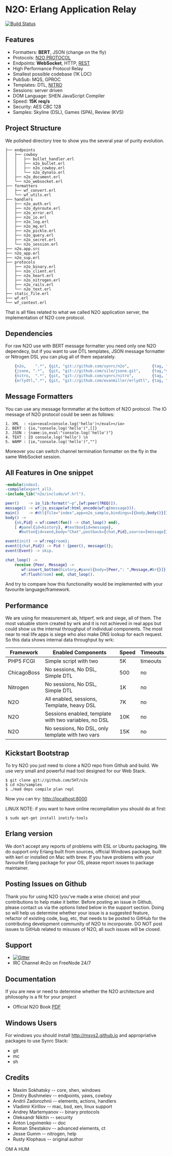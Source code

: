 N2O: Erlang Application Relay
=============================

[![Build Status](https://travis-ci.org/synrc/n2o.svg?branch=master)](https://travis-ci.org/synrc/n2o)

Features
--------

* Formatters: **BERT**, JSON (change on the fly)
* Protocols: [N2O PROTOCOL](http://5ht.co/n2o.htm)
* Endpoints: **WebSocket**, HTTP, [REST](http://synrc.github.io/rest)
* High Performance Protocol Relay
* Smallest possible codebase (1K LOC)
* PubSub: MQS, GPROC
* Templates: DTL, [NITRO](http://synrc.github.io/nitro)
* Sessions: server driven
* DOM Language: SHEN JavaScript Compiler
* Speed: **15K** **req/s**
* Security: AES CBC 128
* Samples: Skyline (DSL), Games (SPA), Review (KVS)

Project Structure
-----------------

We polished directory tree to show you the several year of purity evolution.

```
├── endpoints
│   ├── cowboy
│   │   ├── bullet_handler.erl
│   │   ├── n2o_bullet.erl
│   │   ├── n2o_cowboy.erl
│   │   └── n2o_dynalo.erl
│   ├── n2o_document.erl
│   └── n2o_websocket.erl
├── formatters
│   ├── wf_convert.erl
│   └── wf_utils.erl
├── handlers
│   ├── n2o_auth.erl
│   ├── n2o_dynroute.erl
│   ├── n2o_error.erl
│   ├── n2o_io.erl
│   ├── n2o_log.erl
│   ├── n2o_mq.erl
│   ├── n2o_pickle.erl
│   ├── n2o_query.erl
│   ├── n2o_secret.erl
│   └── n2o_session.erl
├── n2o.app.src
├── n2o_app.erl
├── n2o_sup.erl
├── protocols
│   ├── n2o_binary.erl
│   ├── n2o_client.erl
│   ├── n2o_heart.erl
│   ├── n2o_nitrogen.erl
│   ├── n2o_rails.erl
│   └── n2o_text.erl
├── static_file.erl
├── wf.erl
└── wf_context.erl
```

That is all files related to what we called N2O application server,
the implementation of N2O core protocol.

Dependencies
------------

For raw N2O use with BERT message formatter you need only one N2O dependecy,
but if you want to use DTL templates, JSON message formatter or Nitrogen DSL
you can plug all of them separately.

```erlang
    {n2o,    ".*", {git, "git://github.com/synrc/n2o",          {tag, "master"} }},
    {jsone, ".*",  {git, "git://github.com/sile/jsone.git",     {tag,"v0.3.3"}}},
    {nitro,  ".*", {git, "git://github.com/synrc/nitro",        {tag, "master"} }},
    {erlydtl,".*", {git, "git://github.com/evanmiller/erlydtl", {tag, "0.8.0"}  }},
```

Message Formatters
------------------

You can use any message formmatter at the bottom of N2O protocol.
The IO message of N2O protocol could be seen as follows:

```
1. XML  : <io><eval>console.log('hello')</eval></io>
2. BERT : {io,"console.log('hello')",[]}
3. JSON : {name:io,eval:"console.log('hello')"}
4. TEXT : IO console.log('hello') \n
5. WAMP : [io,"console.log('hello')",""]
```

Moreover you can switch channel termination formatter on the fly
in the same WebSocket session.

All Features in One snippet
---------------------------

```erlang
-module(index).
-compile(export_all).
-include_lib("n2o/include/wf.hrl").

peer()    -> io_lib:format("~p",[wf:peer(?REQ)]).
message() -> wf:js_escape(wf:html_encode(wf:q(message))).
main()    -> #dtl{file="index",app=n2o_sample,bindings=[{body,body()}]}.
body() ->
    {ok,Pid} = wf:comet(fun() -> chat_loop() end),
    [ #panel{id=history}, #textbox{id=message},
      #button{id=send,body="Chat",postback={chat,Pid},source=[message]} ].

event(init) -> wf:reg(room);
event({chat,Pid}) -> Pid ! {peer(), message()};
event(Event) -> skip.

chat_loop() ->
    receive {Peer, Message} ->
       wf:insert_bottom(history,#panel{body=[Peer,": ",Message,#br{}]}),
       wf:flush(room) end, chat_loop().
```

And try to compare how this functionality would be implemented
with your favourite language/framework.

Performance
-----------

We are using for measurement ab, httperf, wrk and siege, all of them. The most valuable storm
created by wrk and it is not achieved in real apps but could show us the internal throughput
of individual components. The most near to real life apps is siege who also make DNS lookup
for each request. So this data shows internal data throughput by wrk:

| Framework | Enabled Components | Speed | Timeouts |
|-----------|--------------------|-------|----------|
| PHP5 FCGI | Simple script with two <?php print "OK"; ?> | 5K | timeouts |
| ChicagoBoss| No sessions, No DSL, Simple DTL | 500 | no |
| Nitrogen  | No sessions, No DSL, Simple DTL | 1K | no |
| N2O       | All enabled, sessions, Template, heavy DSL | 7K | no |
| N2O       | Sessions enabled, template with two variables, no DSL | 10K | no |
| N2O       | No sessions, No DSL, only template with two vars | 15K | no |

Kickstart Bootstrap
-------------------

To try N2O you just need to clone a N2O repo from Github and build.
We use very small and powerful mad tool designed for our Web Stack.

    $ git clone git://github.com/5HT/n2o
    $ cd n2o/samples
    $ ./mad deps compile plan repl

Now you can try: [http://localhost:8000](http://localhost:8000)

LINUX NOTE: if you want to have online recompilation you should do at first:

    $ sudo apt-get install inotify-tools

Erlang version
--------------

We don't accept any reports of problems with ESL or Ubuntu packaging.
We do support only Erlang built from sources, official Windows package,
built with kerl or installed on Mac with brew. If you have problems
with your favourite Erlang package for your OS, please report issues
to package maintainer.

Posting Issues on Github
-------

Thank you for using N2O (you've made a wise choice) and your contributions
to help make it better. Before posting an issue in Github, please contact
us via the options listed below in the support section. Doing so will
help us determine whether your issue is a suggested feature, refactor
of existing code, bug, etc, that needs to be posted to GitHub for the
contributing development community of N2O to incorporate. DO NOT post
issues to GitHub related to misuses of N2O, all such issues will be closed.

Support
-------
* [![Gitter](https://badges.gitter.im/Join%20Chat.svg)](https://gitter.im/5HT/n2o?utm_source=badge&utm_medium=badge&utm_campaign=pr-badge&utm_content=badge)
* IRC Channel #n2o on FreeNode 24/7

Documentation
-------

If you are new or need to determine whether the N2O architecture
and philosophy is a fit for your project

* Official N2O Book [PDF](https://synrc.com/apps/n2o/doc/book.pdf)

Windows Users
-------------

For windows you should install http://msys2.github.io and
appropriative packages to use Synrc Stack:

* git
* mc
* sh

Credits
-------

* Maxim Sokhatsky -- core, shen, windows
* Dmitry Bushmelev -- endpoints, yaws, cowboy
* Andrii Zadorozhnii -- elements, actions, handlers
* Vladimir Kirillov -- mac, bsd, xen, linux support
* Andrey Martemyanov -- binary protocols
* Oleksandr Nikitin -- security
* Anton Logvinenko -- doc
* Roman Shestakov -- advanced elements, ct
* Jesse Gumm -- nitrogen, help
* Rusty Klophaus -- original author

OM A HUM
